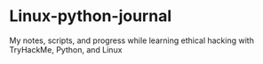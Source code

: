 # Linux-python-journal
My notes, scripts, and progress while learning ethical hacking with TryHackMe, Python, and Linux
